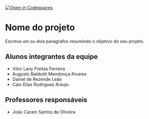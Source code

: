 [![Open in Codespaces](https://classroom.github.com/assets/launch-codespace-f4981d0f882b2a3f0472912d15f9806d57e124e0fc890972558857b51b24a6f9.svg)](https://classroom.github.com/open-in-codespaces?assignment_repo_id=10075000)
# Nome do projeto
Escreva um ou dois parágrafos resumindo o objetivo do seu projeto.

## Alunos integrantes da equipe

* Vitor Lany Freitas Ferreira
* Augusto Baldiotti Mendonça Alvares 
* Daniel de Rezende Leão
* Caio Elias Rodrigues Araujo 

## Professores responsáveis

* João Caram Santos de Oliveira
